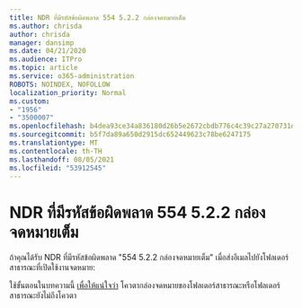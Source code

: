 ```yaml
---
title: NDR ที่มีรหัสข้อผิดพลาด 554 5.2.2 กล่องจดหมายเต็ม
ms.author: chrisda
author: chrisda
manager: dansimp
ms.date: 04/21/2020
ms.audience: ITPro
ms.topic: article
ms.service: o365-administration
ROBOTS: NOINDEX, NOFOLLOW
localization_priority: Normal
ms.custom:
- "1956"
- "3500007"
ms.openlocfilehash: b4dea93ce34a836180d26b5e2672cbdb776c4c39c27a270731d52ceea5bd319f
ms.sourcegitcommit: b5f7da89a650d2915dc652449623c78be6247175
ms.translationtype: MT
ms.contentlocale: th-TH
ms.lasthandoff: 08/05/2021
ms.locfileid: "53912545"
---
```

# <a name="ndr-with-error-code-554-522-mailbox-full"></a>NDR ที่มีรหัสข้อผิดพลาด 554 5.2.2 กล่องจดหมายเต็ม

ถ้าคุณได้รับ NDR ที่มีรหัสข้อผิดพลาด "554 5.2.2 กล่องจดหมายเต็ม" เมื่อส่งอีเมลไปยังโฟลเดอร์สาธารณะที่เปิดใช้งานจดหมาย:  

ใช้ขั้นตอนในบทความนี้ [เพื่อให้แน่ใจว่า](https://aka.ms/554522) โควตากล่องจดหมายของโฟลเดอร์สาธารณะหรือโฟลเดอร์สาธารณะยังไม่ถึงโควตา

